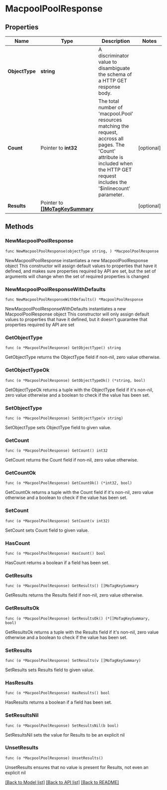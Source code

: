 # MacpoolPoolResponse

## Properties

Name | Type | Description | Notes
------------ | ------------- | ------------- | -------------
**ObjectType** | **string** | A discriminator value to disambiguate the schema of a HTTP GET response body. | 
**Count** | Pointer to **int32** | The total number of &#39;macpool.Pool&#39; resources matching the request, accross all pages. The &#39;Count&#39; attribute is included when the HTTP GET request includes the &#39;$inlinecount&#39; parameter. | [optional] 
**Results** | Pointer to [**[]MoTagKeySummary**](mo.TagKeySummary.md) |  | [optional] 

## Methods

### NewMacpoolPoolResponse

`func NewMacpoolPoolResponse(objectType string, ) *MacpoolPoolResponse`

NewMacpoolPoolResponse instantiates a new MacpoolPoolResponse object
This constructor will assign default values to properties that have it defined,
and makes sure properties required by API are set, but the set of arguments
will change when the set of required properties is changed

### NewMacpoolPoolResponseWithDefaults

`func NewMacpoolPoolResponseWithDefaults() *MacpoolPoolResponse`

NewMacpoolPoolResponseWithDefaults instantiates a new MacpoolPoolResponse object
This constructor will only assign default values to properties that have it defined,
but it doesn't guarantee that properties required by API are set

### GetObjectType

`func (o *MacpoolPoolResponse) GetObjectType() string`

GetObjectType returns the ObjectType field if non-nil, zero value otherwise.

### GetObjectTypeOk

`func (o *MacpoolPoolResponse) GetObjectTypeOk() (*string, bool)`

GetObjectTypeOk returns a tuple with the ObjectType field if it's non-nil, zero value otherwise
and a boolean to check if the value has been set.

### SetObjectType

`func (o *MacpoolPoolResponse) SetObjectType(v string)`

SetObjectType sets ObjectType field to given value.


### GetCount

`func (o *MacpoolPoolResponse) GetCount() int32`

GetCount returns the Count field if non-nil, zero value otherwise.

### GetCountOk

`func (o *MacpoolPoolResponse) GetCountOk() (*int32, bool)`

GetCountOk returns a tuple with the Count field if it's non-nil, zero value otherwise
and a boolean to check if the value has been set.

### SetCount

`func (o *MacpoolPoolResponse) SetCount(v int32)`

SetCount sets Count field to given value.

### HasCount

`func (o *MacpoolPoolResponse) HasCount() bool`

HasCount returns a boolean if a field has been set.

### GetResults

`func (o *MacpoolPoolResponse) GetResults() []MoTagKeySummary`

GetResults returns the Results field if non-nil, zero value otherwise.

### GetResultsOk

`func (o *MacpoolPoolResponse) GetResultsOk() (*[]MoTagKeySummary, bool)`

GetResultsOk returns a tuple with the Results field if it's non-nil, zero value otherwise
and a boolean to check if the value has been set.

### SetResults

`func (o *MacpoolPoolResponse) SetResults(v []MoTagKeySummary)`

SetResults sets Results field to given value.

### HasResults

`func (o *MacpoolPoolResponse) HasResults() bool`

HasResults returns a boolean if a field has been set.

### SetResultsNil

`func (o *MacpoolPoolResponse) SetResultsNil(b bool)`

 SetResultsNil sets the value for Results to be an explicit nil

### UnsetResults
`func (o *MacpoolPoolResponse) UnsetResults()`

UnsetResults ensures that no value is present for Results, not even an explicit nil

[[Back to Model list]](../README.md#documentation-for-models) [[Back to API list]](../README.md#documentation-for-api-endpoints) [[Back to README]](../README.md)


